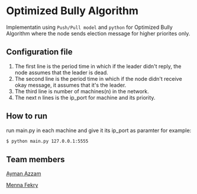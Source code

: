 # Optimized Bully Algorithm
Implementatin using `Push/Pull model` and `python` for Optimized Bully Algorithm where the node sends election message for higher priorites only.

## Configuration file
  1. The first line is the period time in which if the leader didn't reply, the node assumes that the leader is dead.
  2. The second line is the period time in which if the node didn't receive okay message, it assumes that it's the leader.
  3. The third line is number of machines(n) in the network.
  4. The next n lines is the ip_port for machine and its priority.

## How to run
run main.py in each machine and give it its ip_port as paramter for example: 
```sh
$ python main.py 127.0.0.1:5555
```

## Team members
[Ayman Azzam](https://github.com/AymanAzzam)

[Menna Fekry](https://github.com/MennaFekry)
